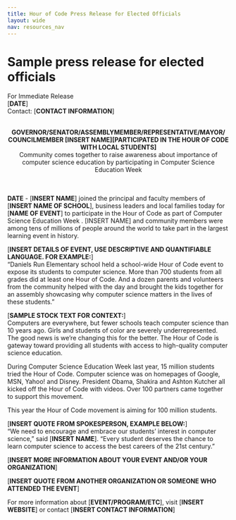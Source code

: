 ```yaml
---
title: Hour of Code Press Release for Elected Officials 
layout: wide
nav: resources_nav
---
```


# Sample press release for elected officials

For Immediate Release<br />
[**DATE**]<br />
Contact: [**CONTACT INFORMATION**]<br />
<br />

<strong><center>GOVERNOR/SENATOR/ASSEMBLYMEMBER/REPRESENTATIVE/MAYOR/
COUNCILMEMBER [INSERT NAME][PARTICIPATED IN THE HOUR OF CODE WITH LOCAL STUDENTS]</strong><br />
Community comes together to raise awareness about importance of computer science education by participating in Computer Science Education Week</center>
<br />
<br />

**DATE** - [**INSERT NAME**] joined the principal and faculty members of [**INSERT NAME OF SCHOOL**], business leaders and local families today for [**NAME OF EVENT**] to participate in the Hour of Code as part of Computer Science Education Week . [INSERT NAME] and community members were among tens of millions of people around the world to take part in the largest learning event in history. 
 
[**INSERT DETAILS OF EVENT, USE DESCRIPTIVE AND QUANTIFIABLE LANGUAGE. FOR EXAMPLE:**]<br /> “Daniels Run Elementary school held a school-wide Hour of Code event to expose its students to computer science. More than 700 students from all grades did at least one Hour of Code. And a dozen parents and volunteers from the community helped with the day and brought the kids together for an assembly showcasing why computer science matters in the lives of these students.”
 
[**SAMPLE STOCK TEXT FOR CONTEXT:**]<br />
Computers are everywhere, but fewer schools teach computer science than 10 years ago. Girls and students of color are severely underrepresented. The good news is we’re changing this for the better. The Hour of Code is gateway toward providing all students with access to high-quality computer science education.

During Computer Science Education Week last year, 15 million students tried the Hour of Code. Computer science was on homepages of Google, MSN, Yahoo! and Disney. President Obama, Shakira and Ashton Kutcher all kicked off the Hour of Code with videos. Over 100 partners came together to support this movement.

This year the Hour of Code movement is aiming for 100 million students.

[**INSERT QUOTE FROM SPOKESPERSON, EXAMPLE BELOW:**]<br />
“We need to encourage and embrace our students’ interest in computer science,” said [**INSERT NAME**]. “Every student deserves the chance to learn computer science to access the best careers of the 21st century.”
 
[**INSERT MORE INFORMATION ABOUT YOUR EVENT AND/OR YOUR ORGANIZATION**]
 
[**INSERT QUOTE FROM ANOTHER ORGANIZATION OR SOMEONE WHO ATTENDED THE EVENT**]
 
For more information about [**EVENT/PROGRAM/ETC**], visit [**INSERT WEBSITE**] or contact [**INSERT CONTACT INFORMATION**]

<br />
<br />
 
